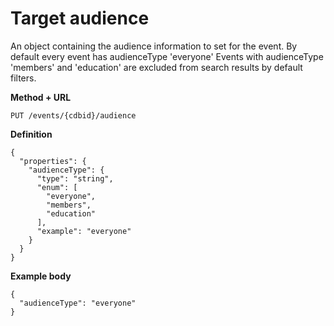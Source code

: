 ---
---

# Target audience

An object containing the audience information to set for the event. 
By default every event has audienceType 'everyone'
Events with audienceType 'members' and 'education' are excluded from search results by default filters.

**Method + URL**

```
PUT /events/{cdbid}/audience
```

**Definition**
```
{
  "properties": {
    "audienceType": {
      "type": "string",
      "enum": [
        "everyone",
        "members",
        "education"
      ],
      "example": "everyone"
    }
  }
}
```

**Example body**

```
{
  "audienceType": "everyone"
}
```